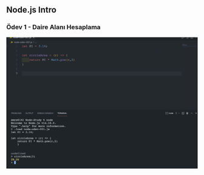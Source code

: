 ## Node.js Intro 

### Ödev 1 - Daire Alanı Hesaplama

![odev-1](https://github.com/EmreSamurlu/Node-Study/blob/master/001-intro/odev-1.png)